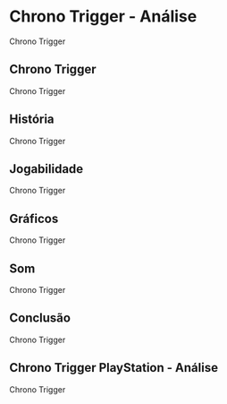 ---
---

# Chrono Trigger - Análise

Chrono Trigger

## Chrono Trigger

Chrono Trigger

## História

Chrono Trigger

## Jogabilidade

Chrono Trigger

## Gráficos

Chrono Trigger

## Som

Chrono Trigger

## Conclusão

Chrono Trigger

## Chrono Trigger PlayStation - Análise

Chrono Trigger
